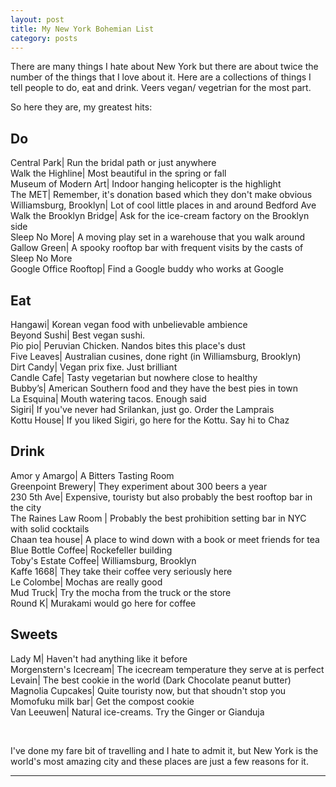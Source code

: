```yaml
---
layout: post
title: My New York Bohemian List
category: posts
---
```

There are many things I hate about New York but there are about twice the number of the things that I love about it. Here are a collections of things I tell people to do, eat and drink. Veers vegan/ vegetrian for the most part. 

So here they are, my greatest hits:
 
<h2>Do</h2>

Central Park| Run the bridal path or just anywhere<br>
Walk the Highline| Most beautiful in the spring or fall<br>
Museum of Modern Art| Indoor hanging helicopter is the highlight<br>
The MET| Remember, it's donation based which they don't make obvious<br>
Williamsburg, Brooklyn| Lot of cool little places in and around Bedford Ave<br>
Walk the Brooklyn Bridge| Ask for the ice-cream factory on the Brooklyn side<br>
Sleep No More| A moving play set in a warehouse that you walk around<br>
Gallow Green| A spooky rooftop bar with frequent visits by the casts of Sleep No More<br>
Google Office Rooftop| Find a Google buddy who works at Google<br>


<h2>Eat</h2>

Hangawi| Korean vegan food with unbelievable ambience <br>
Beyond Sushi| Best vegan sushi.<br>
Pio pio| Peruvian Chicken. Nandos bites this place's dust<br>
Five Leaves| Australian cusines, done right (in Williamsburg, Brooklyn)<br>
Dirt Candy| Vegan prix fixe. Just brilliant<br>
Candle Cafe| Tasty vegetarian but nowhere close to healthy<br>
Bubby’s| American Southern food and they have the best pies in town<br>
La Esquina| Mouth watering tacos. Enough said <br>
Sigiri| If you've never had Srilankan, just go. Order the Lamprais<br>
Kottu House| If you liked Sigiri, go here for the Kottu. Say hi to Chaz<br>

<h2>Drink</h2>

Amor y Amargo| A Bitters Tasting Room<br>
Greenpoint Brewery| They experiment about 300 beers a year<br>
230 5th Ave| Expensive, touristy but also probably the best rooftop bar in the city<br>
The Raines Law Room | Probably the best prohibition setting bar in NYC with solid cocktails<br>
Chaan tea house| A place to wind down with a book or meet friends for tea<br>
Blue Bottle Coffee| Rockefeller building<br>
Toby's Estate Coffee| Williamsburg, Brooklyn<br>
Kaffe 1668| They take their coffee very seriously here<br>
Le Colombe| Mochas are really good<br>
Mud Truck| Try the mocha from the truck or the store<br>
Round K| Murakami would go here for coffee <br>

<h2>Sweets</h2>

Lady M| Haven't had anything like it before<br>
Morgenstern's Icecream| The icecream temperature they serve at is perfect<br>
Levain| The best cookie in the world (Dark Chocolate peanut butter)<br>
Magnolia Cupcakes| Quite touristy now, but that shoudn't stop you<br>
Momofuku milk bar| Get the compost cookie<br>
Van Leeuwen| Natural ice-creams. Try the Ginger or Gianduja<br> 

<br>


I've done my fare bit of travelling and I hate to admit it, but New York is the world's most amazing city and these places are just a few reasons for it. 

---
